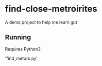 # find-close-metroirites

A demo project to help me learn gut

## Running

Requires Python3

'find_metors.py'
